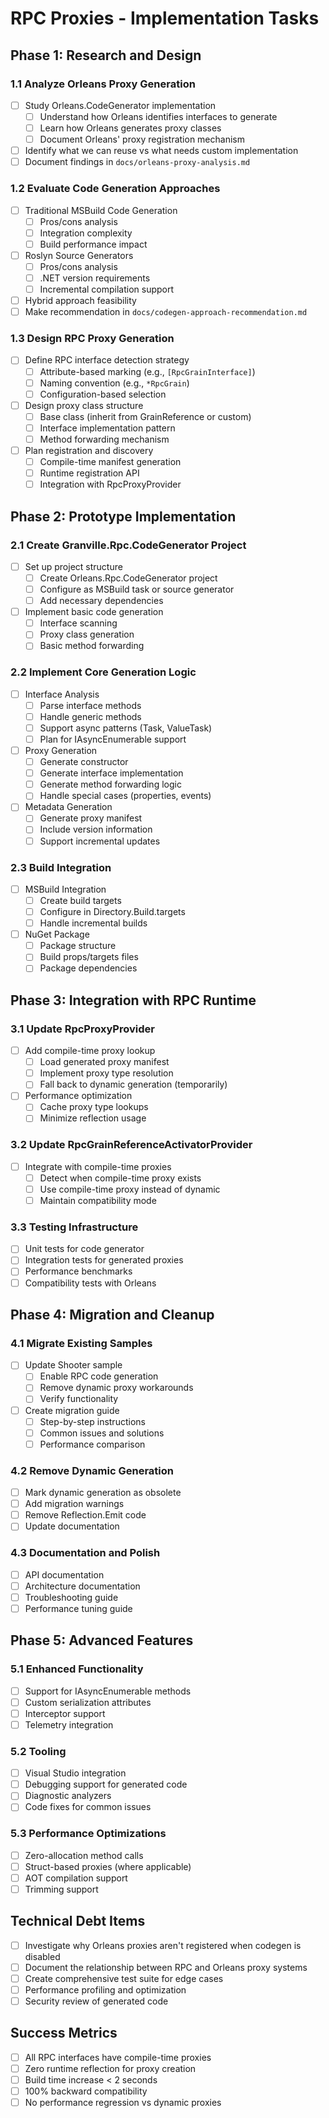 # RPC Proxies - Implementation Tasks

## Phase 1: Research and Design

### 1.1 Analyze Orleans Proxy Generation
- [ ] Study Orleans.CodeGenerator implementation
  - [ ] Understand how Orleans identifies interfaces to generate
  - [ ] Learn how Orleans generates proxy classes
  - [ ] Document Orleans' proxy registration mechanism
- [ ] Identify what we can reuse vs what needs custom implementation
- [ ] Document findings in `docs/orleans-proxy-analysis.md`

### 1.2 Evaluate Code Generation Approaches
- [ ] Traditional MSBuild Code Generation
  - [ ] Pros/cons analysis
  - [ ] Integration complexity
  - [ ] Build performance impact
- [ ] Roslyn Source Generators
  - [ ] Pros/cons analysis
  - [ ] .NET version requirements
  - [ ] Incremental compilation support
- [ ] Hybrid approach feasibility
- [ ] Make recommendation in `docs/codegen-approach-recommendation.md`

### 1.3 Design RPC Proxy Generation
- [ ] Define RPC interface detection strategy
  - [ ] Attribute-based marking (e.g., `[RpcGrainInterface]`)
  - [ ] Naming convention (e.g., `*RpcGrain`)
  - [ ] Configuration-based selection
- [ ] Design proxy class structure
  - [ ] Base class (inherit from GrainReference or custom)
  - [ ] Interface implementation pattern
  - [ ] Method forwarding mechanism
- [ ] Plan registration and discovery
  - [ ] Compile-time manifest generation
  - [ ] Runtime registration API
  - [ ] Integration with RpcProxyProvider

## Phase 2: Prototype Implementation

### 2.1 Create Granville.Rpc.CodeGenerator Project
- [ ] Set up project structure
  - [ ] Create Orleans.Rpc.CodeGenerator project
  - [ ] Configure as MSBuild task or source generator
  - [ ] Add necessary dependencies
- [ ] Implement basic code generation
  - [ ] Interface scanning
  - [ ] Proxy class generation
  - [ ] Basic method forwarding

### 2.2 Implement Core Generation Logic
- [ ] Interface Analysis
  - [ ] Parse interface methods
  - [ ] Handle generic methods
  - [ ] Support async patterns (Task, ValueTask)
  - [ ] Plan for IAsyncEnumerable support
- [ ] Proxy Generation
  - [ ] Generate constructor
  - [ ] Generate interface implementation
  - [ ] Generate method forwarding logic
  - [ ] Handle special cases (properties, events)
- [ ] Metadata Generation
  - [ ] Generate proxy manifest
  - [ ] Include version information
  - [ ] Support incremental updates

### 2.3 Build Integration
- [ ] MSBuild Integration
  - [ ] Create build targets
  - [ ] Configure in Directory.Build.targets
  - [ ] Handle incremental builds
- [ ] NuGet Package
  - [ ] Package structure
  - [ ] Build props/targets files
  - [ ] Package dependencies

## Phase 3: Integration with RPC Runtime

### 3.1 Update RpcProxyProvider
- [ ] Add compile-time proxy lookup
  - [ ] Load generated proxy manifest
  - [ ] Implement proxy type resolution
  - [ ] Fall back to dynamic generation (temporarily)
- [ ] Performance optimization
  - [ ] Cache proxy type lookups
  - [ ] Minimize reflection usage

### 3.2 Update RpcGrainReferenceActivatorProvider
- [ ] Integrate with compile-time proxies
  - [ ] Detect when compile-time proxy exists
  - [ ] Use compile-time proxy instead of dynamic
  - [ ] Maintain compatibility mode

### 3.3 Testing Infrastructure
- [ ] Unit tests for code generator
- [ ] Integration tests for generated proxies
- [ ] Performance benchmarks
- [ ] Compatibility tests with Orleans

## Phase 4: Migration and Cleanup

### 4.1 Migrate Existing Samples
- [ ] Update Shooter sample
  - [ ] Enable RPC code generation
  - [ ] Remove dynamic proxy workarounds
  - [ ] Verify functionality
- [ ] Create migration guide
  - [ ] Step-by-step instructions
  - [ ] Common issues and solutions
  - [ ] Performance comparison

### 4.2 Remove Dynamic Generation
- [ ] Mark dynamic generation as obsolete
- [ ] Add migration warnings
- [ ] Remove Reflection.Emit code
- [ ] Update documentation

### 4.3 Documentation and Polish
- [ ] API documentation
- [ ] Architecture documentation
- [ ] Troubleshooting guide
- [ ] Performance tuning guide

## Phase 5: Advanced Features

### 5.1 Enhanced Functionality
- [ ] Support for IAsyncEnumerable methods
- [ ] Custom serialization attributes
- [ ] Interceptor support
- [ ] Telemetry integration

### 5.2 Tooling
- [ ] Visual Studio integration
- [ ] Debugging support for generated code
- [ ] Diagnostic analyzers
- [ ] Code fixes for common issues

### 5.3 Performance Optimizations
- [ ] Zero-allocation method calls
- [ ] Struct-based proxies (where applicable)
- [ ] AOT compilation support
- [ ] Trimming support

## Technical Debt Items

- [ ] Investigate why Orleans proxies aren't registered when codegen is disabled
- [ ] Document the relationship between RPC and Orleans proxy systems
- [ ] Create comprehensive test suite for edge cases
- [ ] Performance profiling and optimization
- [ ] Security review of generated code

## Success Metrics

- [ ] All RPC interfaces have compile-time proxies
- [ ] Zero runtime reflection for proxy creation
- [ ] Build time increase < 2 seconds
- [ ] 100% backward compatibility
- [ ] No performance regression vs dynamic proxies